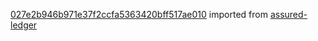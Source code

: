 [027e2b946b971e37f2ccfa5363420bff517ae010](https://github.com/insolar/assured-ledger/commit/027e2b946b971e37f2ccfa5363420bff517ae010) imported from [assured-ledger](https://github.com/insolar/assured-ledger)
